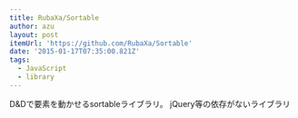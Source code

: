 ```yaml
---
title: RubaXa/Sortable
author: azu
layout: post
itemUrl: 'https://github.com/RubaXa/Sortable'
date: '2015-01-17T07:35:00.821Z'
tags:
  - JavaScript
  - library
---
```

D&Dで要素を動かせるsortableライブラリ。
jQuery等の依存がないライブラリ
